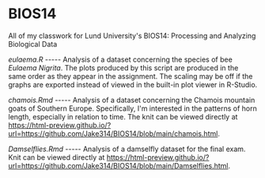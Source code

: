 # BIOS14
All of my classwork for Lund University's BIOS14: Processing and Analyzing Biological Data

*eulaema.R* -----
Analysis of a dataset concerning the species of bee _Eulaema Nigrita_.
The plots produced by this script are produced in the same order as they appear in the assignment. The scaling may be off if the graphs are exported instead of viewed in the built-in plot viewer in R-Studio.

*chamois.Rmd* -----
Analysis of a dataset concerning the Chamois mountain goats of Southern Europe. Specifically, I'm interested in the patterns of horn length, especially in relation to time. The knit can be viewed directly at https://html-preview.github.io/?url=https://github.com/Jake314/BIOS14/blob/main/chamois.html.

*Damselflies.Rmd* -----
Analysis of a damselfly dataset for the final exam. Knit can be viewed directly at https://html-preview.github.io/?url=https://github.com/Jake314/BIOS14/blob/main/Damselflies.html.
